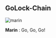 ## GoLock-Chain

![marin](https://thumbs.gfycat.com/PoorFearlessDragon-size_restricted.gif) 

**Marin** : Go, Go, Go!